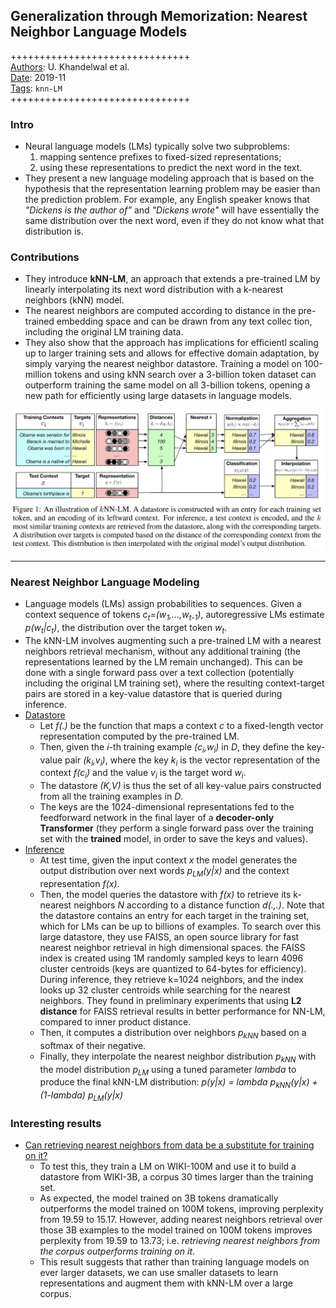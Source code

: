 ## Generalization through Memorization: Nearest Neighbor Language Models

+++++++++++++++++++++++++++++++  
<ins>Authors</ins>: U. Khandelwal  et al.  
<ins>Date</ins>: 2019-11  
<ins>Tags</ins>: `knn-LM`   
+++++++++++++++++++++++++++++++  


### Intro

- Neural language models (LMs) typically solve two subproblems: 
  1. mapping sentence prefixes to fixed-sized representations;
  2. using these representations to predict the next word in the text.
- They present a new language modeling approach that is based on the hypothesis that the representation learning problem may be easier than the prediction problem. For example, any English speaker knows that *"Dickens is the author of"* and *"Dickens wrote"* will have essentially the same distribution over the next word, even if they do not know what that distribution is.


### Contributions

- They introduce **kNN-LM**, an approach that extends a pre-trained LM by linearly interpolating its next word distribution with a k-nearest neighbors (kNN) model.
- The nearest neighbors are computed according to distance in the pre-trained embedding space and can be drawn from any text collec
tion, including the original LM training data.
- They also show that the approach has implications for efficientl scaling up to larger training sets and allows for effective domain adaptation, by simply varying the nearest neighbor datastore. Training a model on 100-million tokens and using kNN search over a 3-billion token dataset can outperform training the same model on all 3-billion tokens, opening a new path for efficiently using large datasets in language models.

![Model illustration](images/kNN-LM.png)

***

### Nearest Neighbor Language Modeling

- Language models (LMs) assign probabilities to sequences. Given a context sequence of tokens *c<sub>t</sub>=(w<sub>1</sub>,...,w<sub>t-1</sub>)*, autoregressive LMs estimate *p(w<sub>t</sub>|c<sub>t</sub>)*, the distribution over the target token *w<sub>t</sub>*.
- The kNN-LM involves augmenting such a pre-trained LM with a nearest neighbors retrieval mechanism, without any additional training (the representations learned by the LM remain unchanged). This can be done with a single forward pass over a text collection (potentially including the original LM training set), where the resulting context-target pairs are stored in a key-value datastore that is queried during inference.
- <ins>Datastore</ins>
  - Let *f(.)* be the function that maps a context *c* to a fixed-length vector representation computed by the pre-trained LM.
  - Then, given the *i*-th training example *(c<sub>i</sub>,w<sub>i</sub>)* in *D*, they define the key-value pair *(k<sub>i</sub>,v<sub>i</sub>)*, where the key *k<sub>i</sub>* is the vector representation of the context *f(c<sub>i</sub>)* and the value *v<sub>i</sub>* is the target word *w<sub>i</sub>*.
  - The datastore *(K,V)* is thus the set of all key-value pairs constructed from all the training examples in *D*.
  - The keys are the 1024-dimensional representations fed to the feedforward network in the final layer of a **decoder-only Transformer** (they perform a single forward pass over the training set with the **trained** model, in order to save the keys and values).
- <ins>Inference</ins>
  - At test time, given the input context *x* the model generates the output distribution over next words *p<sub>LM</sub>(y|x)* and the context representation *f(x)*.
  - Then, the model queries the datastore with *f(x)* to retrieve its k-nearest neighbors *N* according to a distance function *d(.,.)*. Note that the datastore contains an entry for each target in the training set, which for LMs can be up to billions of examples. To search over this large datastore, they use FAISS, an open source library for fast nearest neighbor retrieval in high dimensional spaces. the FAISS index is created using 1M randomly sampled keys to learn 4096 cluster centroids (keys are quantized to 64-bytes for efficiency). During inference, they retrieve k=1024 neighbors, and the index looks up 32 cluster centroids while searching for the nearest neighbors. They found in preliminary experiments that using **L2 distance** for FAISS retrieval results in better performance for NN-LM, compared to inner product distance.
  - Then, it computes a distribution over neighbors *p<sub>kNN</sub>* based on a softmax of their negative.
  - Finally, they interpolate the nearest neighbor distribution *p<sub>kNN</sub>* with the model distribution *p<sub>LM</sub>* using a tuned parameter *lambda* to produce the final kNN-LM distribution: *p(y|x) = lambda *p<sub>kNN</sub>(y|x)* + (1-lambda) p<sub>LM</sub>(y|x)*


### Interesting results

- <ins>Can retrieving nearest neighbors from data be a substitute for training on it?</ins>
  - To test this, they train a LM on WIKI-100M and use it to build a datastore from WIKI-3B, a corpus 30 times larger than the training set.
  - As expected, the model trained on 3B tokens dramatically outperforms the model trained on 100M tokens, improving perplexity from 19.59 to 15.17. However, adding nearest neighbors retrieval over those 3B examples to the model trained on 100M tokens improves perplexity from 19.59 to 13.73; i.e. *retrieving nearest neighbors from the corpus outperforms training on it*.
  - This result suggests that rather than training language models on ever larger datasets, we can use smaller datasets to learn representations and augment them with kNN-LM over a large corpus.
